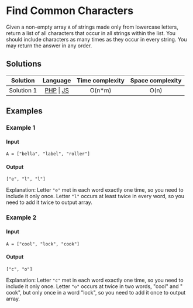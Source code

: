 # Find Common Characters

Given a non-empty array `A` of strings made only from lowercase letters, return
a list of all characters that occur in all strings within the list. You should
include characters as many times as they occur in every string. You may return
the answer in any order.

## Solutions

| Solution   | Language                   | Time complexity | Space complexity |
|:----------:|:--------------------------:|:---------------:|:----------------:|
| Solution 1 | [PHP][PHP-1] \| [JS][JS-1] | O(n*m)          | O(n)             |

## Examples

### Example 1

#### Input

```
A = ["bella", "label", "roller"]
```

#### Output

```
["e", "l", "l"]
```

Explanation: Letter `"e"` met in each word exactly one time, so you need to
include it only once. Letter `"l"` occurs at least twice in every word, so you
need to add it twice to output array.

### Example 2

#### Input

```
A = ["cool", "lock", "cook"]
```

#### Output

```
["c", "o"]
```

Explanation: Letter `"c"` met in each word exactly one time, so you need to
include it only once. Letter `"o"` occurs at twice in two words, "cool" and "
cook", but only once in a word "lock", so you need to add it once to output
array.

[PHP-1]: ../solutions/php/004-FindCommonCharacters/solution-1.php

[JS-1]: ../solutions/js/004-FindCommonCharacters/solution-1.js